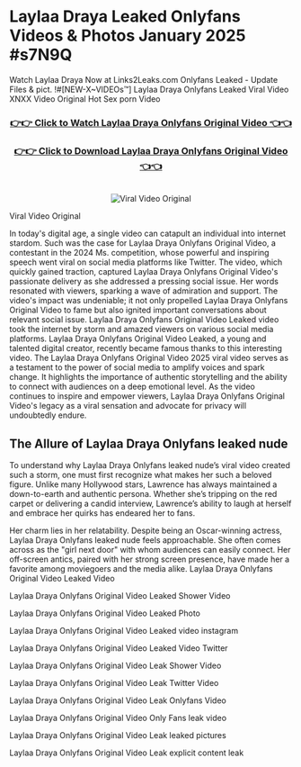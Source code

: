 # Laylaa Draya Leaked Onlyfans Videos & Photos January 2025 #s7N9Q

Watch Laylaa Draya Now at Links2Leaks.com Onlyfans Leaked - Update Files & pict. !#[NEW-X~VIDEOs™] Laylaa Draya Onlyfans Leaked Viral Video XNXX Video Original Hot Sex porn Video
<br>
<div align="center">
<h3><a href="https://links2leaks.com/laylaadraya" rel="nofollow">👉👉 Click to Watch Laylaa Draya Onlyfans Original Video 👈👈</a></h3>
<h3><a href="https://links2leaks.com/laylaadraya" rel="nofollow">👉👉 Click to Download Laylaa Draya Onlyfans Original Video 👈👈</a></h3>
<br>
<a href="https://links2leaks.com/laylaadraya" rel="nofollow"><img src="https://i.ibb.co/Gkj2r4b/banner.png" alt="Viral Video Original" style="max-width: 100%; display: inline-block;" data-target="animated-image.originalImage"></a>
</div>

Viral Video Original

In today's digital age, a single video can catapult an individual into internet stardom. Such was the case for Laylaa Draya Onlyfans Original Video, a contestant in the 2024 Ms. competition, whose powerful and inspiring speech went viral on social media platforms like Twitter.
The video, which quickly gained traction, captured Laylaa Draya Onlyfans Original Video's passionate delivery as she addressed a pressing social issue. Her words resonated with viewers, sparking a wave of admiration and support. The video's impact was undeniable; it not only propelled Laylaa Draya Onlyfans Original Video to fame but also ignited important conversations about relevant social issue.
Laylaa Draya Onlyfans Original Video Leaked video took the internet by storm and amazed viewers on various social media platforms. Laylaa Draya Onlyfans Original Video Leaked, a young and talented digital creator, recently became famous thanks to this interesting video.
The Laylaa Draya Onlyfans Original Video 2025 viral video serves as a testament to the power of social media to amplify voices and spark change. It highlights the importance of authentic storytelling and the ability to connect with audiences on a deep emotional level. As the video continues to inspire and empower viewers, Laylaa Draya Onlyfans Original Video's legacy as a viral sensation and advocate for privacy will undoubtedly endure.

<h2>The Allure of Laylaa Draya Onlyfans leaked nude</h2>


To understand why Laylaa Draya Onlyfans leaked nude’s viral video created such a storm, one must first recognize what makes her such a beloved figure. Unlike many Hollywood stars, Lawrence has always maintained a down-to-earth and authentic persona. Whether she’s tripping on the red carpet or delivering a candid interview, Lawrence’s ability to laugh at herself and embrace her quirks has endeared her to fans.

Her charm lies in her relatability. Despite being an Oscar-winning actress, Laylaa Draya Onlyfans leaked nude feels approachable. She often comes across as the "girl next door" with whom audiences can easily connect. Her off-screen antics, paired with her strong screen presence, have made her a favorite among moviegoers and the media alike.
Laylaa Draya Onlyfans Original Video Leaked Video

Laylaa Draya Onlyfans Original Video Leaked Shower Video

Laylaa Draya Onlyfans Original Video Leaked Photo

Laylaa Draya Onlyfans Original Video Leaked video instagram

Laylaa Draya Onlyfans Original Video Leaked Video Twitter

Laylaa Draya Onlyfans Original Video Leak Shower Video

Laylaa Draya Onlyfans Original Video Leak Twitter Video

Laylaa Draya Onlyfans Original Video Leak Onlyfans Video

Laylaa Draya Onlyfans Original Video Only Fans leak video

Laylaa Draya Onlyfans Original Video Leak leaked pictures

Laylaa Draya Onlyfans Original Video Leak explicit content leak